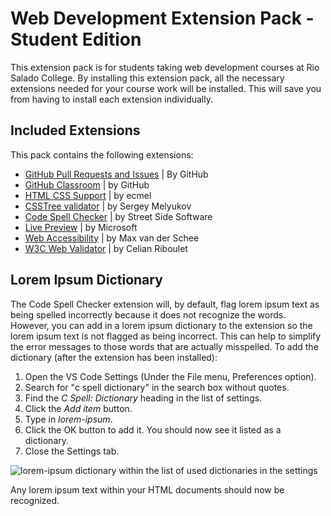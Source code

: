 # Web Development Extension Pack - Student Edition

This extension pack is for students taking web development courses at Rio Salado College. By installing this extension pack, all the necessary extensions needed for your course work will be installed. This will save you from having to install each extension individually.

## Included Extensions

This pack contains the following extensions:

* [GitHub Pull Requests and Issues](https://marketplace.visualstudio.com/items?itemName=GitHub.vscode-pull-request-github) | By GitHub
* [GitHub Classroom](https://marketplace.visualstudio.com/items?itemName=GitHub.classroom) | by GitHub
* [HTML CSS Support](https://marketplace.visualstudio.com/items?itemName=ecmel.vscode-html-css) | by ecmel
* [CSSTree validator](https://marketplace.visualstudio.com/items?itemName=smelukov.vscode-csstree) | by Sergey Melyukov
* [Code Spell Checker](https://marketplace.visualstudio.com/items?itemName=streetsidesoftware.code-spell-checker) | by Street Side Software
* [Live Preview](https://marketplace.visualstudio.com/items?itemName=ms-vscode.live-server) | by Microsoft
* [Web Accessibility](https://marketplace.visualstudio.com/items?itemName=MaxvanderSchee.web-accessibility) | by Max van der Schee
* [W3C Web Validator](https://marketplace.visualstudio.com/items?itemName=CelianRiboulet.webvalidator) | by Celian Riboulet

## Lorem Ipsum Dictionary
The Code Spell Checker extension will, by default, flag lorem ipsum text as being spelled incorrectly because it does not recognize the words. However, you can add in a lorem ipsum dictionary to the extension so the lorem ipsum text is not flagged as being incorrect. This can help to simplify the error messages to those words that are actually misspelled. To add the dictionary (after the extension has been installed):
1. Open the VS Code Settings (Under the File menu, Preferences option).
2. Search for "c spell dictionary" in the search box without quotes.
3. Find the _C Spell: Dictionary_ heading in the list of settings.
4. Click the _Add item_ button.
5. Type in _lorem-ipsum_.
6. Click the OK button to add it. You should now see it listed as a dictionary.
7. Close the Settings tab.

![lorem-ipsum dictionary within the list of used dictionaries in the settings](https://user-images.githubusercontent.com/25446111/123177639-7faa7000-d43a-11eb-9e4e-97f2897d2060.png)

Any lorem ipsum text within your HTML documents should now be recognized.
